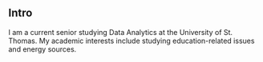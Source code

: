 

<!--
**oliviajohn24/oliviajohn24** is a ✨ _special_ ✨ repository because its `README.md` (this file) appears on your GitHub profile.

-->
## Intro
I am a current senior studying Data Analytics at the University of St. Thomas. My academic interests include studying education-related issues and energy sources. 
